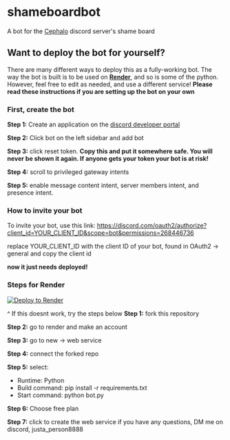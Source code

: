 # shameboardbot
A bot for the [Cephalo](https://discord.gg/cephalo) discord server's shame board
## Want to deploy the bot for yourself?
There are many different ways to deploy this as a fully-working bot. The way the bot is built is to be used on **[Render](https://render.com)**, and so is some of the python. However, feel free to edit as needed, and use a different service!
**Please read these instructions if you are setting up the bot on your own**
### First, create the bot
**Step 1:** Create an application on the [discord developer portal](https://discord.com/developers/applications)

**Step 2:** Click bot on the left sidebar and add bot

**Step 3:** click reset token. **Copy this and put it somewhere safe. You will never be shown it again. If anyone gets your token your bot is at risk!**

**Step 4:** scroll to privileged gateway intents

**Step 5:** enable message content intent, server members intent, and presence intent.

### How to invite your bot
To invite your bot, use this link: https://discord.com/oauth2/authorize?client_id=YOUR_CLIENT_ID&scope=bot&permissions=268446736

replace YOUR_CLIENT_ID with the client ID of your bot, found in OAuth2 -> general and copy the client id

**now it just needs deployed!**
### Steps for Render
[![Deploy to Render](https://render.com/images/deploy-to-render-button.svg)](https://render.com/deploy?repo=https://github.com/YOUR_USERNAME/YOUR_REPO_NAME)

^ If this doesnt work, try the steps below
**Step 1:** fork this repository

**Step 2:** go to render and make an account

**Step 3:** go to new -> web service

**Step 4:** connect the forked repo

**Step 5:** select:
- Runtime: Python
- Build command: pip install -r requirements.txt
- Start command: python bot.py

**Step 6:** Choose free plan

**Step 7:** click to create the web service
if you have any questions, DM me on discord, justa_person8888
